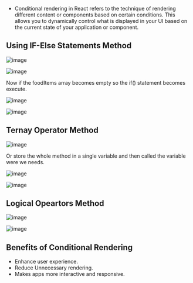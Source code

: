 - Conditional rendering in React refers to the technique of rendering different content or components based on certain conditions. This allows you to dynamically control what is displayed in your UI based on the current state of your application or component.

## Using IF-Else Statements Method

  ![image](https://github.com/JawadSher/Complete-React-Redux-Documentation/assets/158135119/2d8e93b6-9c4e-4947-8408-e83fee9cb88b)

  ![image](https://github.com/JawadSher/Complete-React-Redux-Documentation/assets/158135119/d16b4b31-51d0-42a7-80e7-ff9c7a18724b)

  Now if the foodItems array becomes empty so the if() statement becomes execute.
  
  ![image](https://github.com/JawadSher/Complete-React-Redux-Documentation/assets/158135119/40aa01ea-6f8b-41fe-930f-f1215a1b8316)

  ![image](https://github.com/JawadSher/Complete-React-Redux-Documentation/assets/158135119/08b8f952-7f6c-43de-8bdd-acacf3db9a0f)


## Ternay Operator Method 

  ![image](https://github.com/JawadSher/Complete-React-Redux-Documentation/assets/158135119/a32e696b-fe8c-48e0-af0b-6038172bfeef)

  Or store the whole method in a single variable and then called the variable were we needs.

  ![image](https://github.com/JawadSher/Complete-React-Redux-Documentation/assets/158135119/288d75ab-fa46-45fe-ad4b-1e9fd36d1638)

  ![image](https://github.com/JawadSher/Complete-React-Redux-Documentation/assets/158135119/5cbfb4dd-ad2b-494d-ab88-116a02339c5e)


## Logical Opeartors Method

  ![image](https://github.com/JawadSher/Complete-React-Redux-Documentation/assets/158135119/9f7e3162-f0f0-4111-8158-ac54356156a6)

  ![image](https://github.com/JawadSher/Complete-React-Redux-Documentation/assets/158135119/67debe84-ccb4-4987-ada7-10a97ef9c989)


## Benefits of Conditional Rendering 
- Enhance user experience.
- Reduce Unnecessary rendering.
- Makes apps more interactive and responsive.
